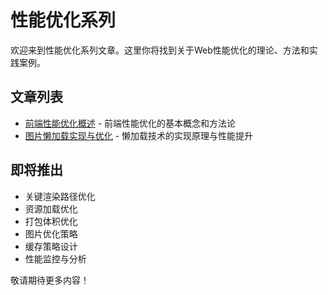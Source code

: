 # 性能优化系列

欢迎来到性能优化系列文章。这里你将找到关于Web性能优化的理论、方法和实践案例。

## 文章列表

- [前端性能优化概述](/posts/performance/overview) - 前端性能优化的基本概念和方法论
- [图片懒加载实现与优化](/posts/performance/lazy-loading) - 懒加载技术的实现原理与性能提升

## 即将推出

- 关键渲染路径优化
- 资源加载优化
- 打包体积优化
- 图片优化策略
- 缓存策略设计
- 性能监控与分析

敬请期待更多内容！ 